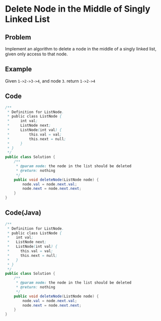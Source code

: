 # Delete Node in the Middle of Singly Linked List

## Problem

Implement an algorithm to delete a node in the middle of a singly linked list, given only access to that node.

## Example

Given `1->2->3->4`, and node `3`. return `1->2->4`

## Code

```java
/**
 * Definition for ListNode.
 * public class ListNode {
 *     int val;
 *     ListNode next;
 *     ListNode(int val) {
 *         this.val = val;
 *         this.next = null;
 *     }
 * }
 */
public class Solution {
    /**
     * @param node: the node in the list should be deleted
     * @return: nothing
     */
    public void deleteNode(ListNode node) {
        node.val = node.next.val;
        node.next = node.next.next;
    }
}
```

## Code(Java)

```java
/**
 * Definition for ListNode.
 * public class ListNode {
 *   int val;
 *   ListNode next;
 *   ListNode(int val) {
 *     this.val = val;
 *     this.next = null;
 *   }
 * }
 */
public class Solution {
    /**
     * @param node: the node in the list should be deleted
     * @return: nothing
     */
    public void deleteNode(ListNode node) {
        node.val = node.next.val;
        node.next = node.next.next;
    }
}
```
